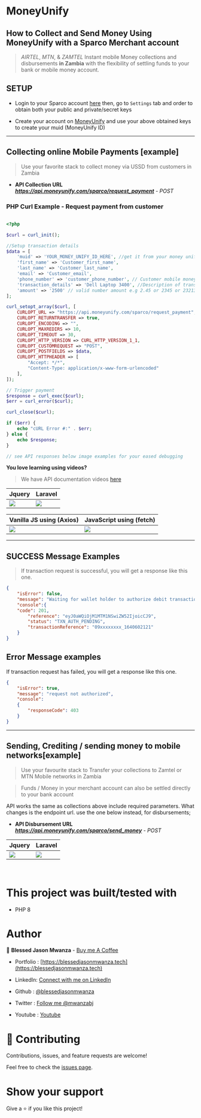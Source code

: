 # MoneyUnify

## How to Collect and Send Money Using MoneyUnify with a Sparco Merchant account

  > *AIRTEL*, *MTN*, & *ZAMTEL*  Instant mobile Money collections and disbursements **in Zambia** with the flexibility of settling funds to your bank or mobile money account.

 
## SETUP

-  Login to your Sparco account [here](https://gateway.sparco.io/) then, go to ```Settings``` tab and   order to obtain both your public and private/secret keys


 - Create your account on [MoneyUnify](https://dashboard.moneyunify.com) and use your above obtained keys to create your  muid (MoneyUnify ID)

<hr>

## Collecting online Mobile Payments [example]
> Use your favorite stack to collect money via USSD from customers in Zambia

- **API Collection URL** ***https://api.moneyunify.com/sparco/request_payment*** - *POST*

### PHP Curl Example - Request payment from customer
```PHP

<?php

$curl = curl_init();

//Setup transaction details
$data = [
    'muid' => 'YOUR_MONEY_UNIFY_ID_HERE', //get it from your money unify dashboard https://dashboard.moneyunify.com/
    'first_name' => 'Customer_first_name',
    'last_name' => 'Customer_last_name',
    'email' => 'Customer_email',
    'phone_number' => 'customer_phone_number', // Customer mobile money phone number where funds are to be deducted. e.g 260971943638 
    'transaction_details' => 'Dell Laptop 3400', //Description of transaction / product being purchased
    'amount' => '2500' // valid number amount e.g 2.45 or 2345 or 23213.04. 2500 is just an example
];

curl_setopt_array($curl, [
    CURLOPT_URL => "https://api.moneyunify.com/sparco/request_payment",
    CURLOPT_RETURNTRANSFER => true,
    CURLOPT_ENCODING => "",
    CURLOPT_MAXREDIRS => 10,
    CURLOPT_TIMEOUT => 30,
    CURLOPT_HTTP_VERSION => CURL_HTTP_VERSION_1_1,
    CURLOPT_CUSTOMREQUEST => "POST",
    CURLOPT_POSTFIELDS => $data,
    CURLOPT_HTTPHEADER => [
        "Accept: */*",
        "Content-Type: application/x-www-form-urlencoded"
    ],
]);

// Trigger payment
$response = curl_exec($curl);
$err = curl_error($curl);

curl_close($curl);

if ($err) {
    echo "cURL Error #:" . $err;
} else {
    echo $response;
}

// see API responses below image examples for your eased debugging

```

**You love learning using videos?** 
 > We have API documentation videos [here](https://www.youtube.com/watch?v=FSiqu8u0SjE&list=PLfHq8ygfMtd7pvjYNQUuZAaxLAxg6hSN8&pp=gAQBiAQB)


<table>
  <thead>
    <tr>
      <th>Jquery</th>
      <th>Laravel</th>
    </tr>
  </thead>
  <tbody>
    <tr>
      <td>
        <img src="./collect/JQuery.png"/>
      </td>
      <td>
        <img src="./collect/Laravel.png"/>
      </td>
    </tr>
   </tbody>
</table>


<table>
  <thead>
    <tr>
      <th>Vanilla JS using (Axios)</th>
      <th>JavaScript using (fetch)</th>
    </tr>
  </thead>
  <tbody>
    <tr>
      <td>
        <img src="./collect/js axios.png"/>
      </td>
      <td>
        <img src="./collect/JS fetch.png"/>
      </td>
    </tr>
  </tbody>
</table>


<hr />



## SUCCESS Message Examples

> If transaction request is successful, you will get a response like this one.
```json
{
    "isError": false,
    "message": "Waiting for wallet holder to authorize debit transaction.",
    "console":{
    "code": 201,
        "reference": "eyJ0aWQiOjM1MTM1NSwiZW52IjoicCJ9",
        "status": "TXN_AUTH_PENDING",
        "transactionReference": "09xxxxxxxx_1640602121"
    }
}
```

## Error Message examples

If transaction request has failed, you will get a response like this one.

```json
{
    "isError": true,
    "message": "request not authorized",
    "console":
    {
        "responseCode": 403
    }
}
```

<hr />


## Sending, Crediting / sending money to mobile networks[example]
> Use your favourite stack to Transfer your collections to Zamtel or MTN Mobile networks in Zambia

> Funds / Money in your merchant account can also be settled directly to your bank account

API works the same as collections above include required parameters. What changes is the endpoint url. use the one below instead, for disbursements;
- **API Disbursement URL** ***https://api.moneyunify.com/sparco/send_money*** - *POST*


<table>
  <thead>
    <tr>
      <th>Jquery</th>
      <th>Laravel</th>
    </tr>
  </thead>
  <tbody>
    <tr>
      <td>
        <img src="./disburse/send_money_jquery.png"/>
      </td>
      <td>
        <img src="./disburse/send_money_laravel.png"/>
      </td>
    </tr>
   </tbody>
</table>


<br />

# This project was built/tested with

- PHP 8

# Author

👤 **Blessed Jason Mwanza** - [Buy me A Coffee](https://www.buymeacoffee.com/mwanzabj) 

- Portfolio : [https://blessedjasonmwanza.tech](https://blessedjasonmwanza.tech)

- LinkedIn: [Connect with me on LinkedIn](https://www.linkedin.com/in/blessedjasonmwanza)

- Github : [@blessedjasonmwanza](https://github.com/blessedjasonmwanza)

- Twitter : [Follow me @mwanzabj](https://twitter.com/mwanzabj)

- Youtube : [Youtube](https://www.youtube.com/@blessedjasonmwanza)

# 🤝 Contributing

Contributions, issues, and feature requests are welcome!

Feel free to check the [issues page](https://github.com/blessedjasonmwanza/MoneyUnify/issues).

# Show your support

Give a ⭐️ if you like this project!
 
